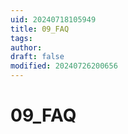 ```yaml
---
uid: 20240718105949
title: 09_FAQ
tags: 
author: 
draft: false
modified: 20240726200656
---
```


# 09_FAQ